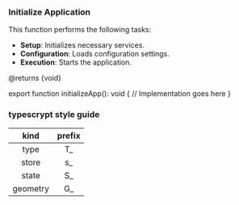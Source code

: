 ### Initialize Application

This function performs the following tasks:
- **Setup**: Initializes necessary services.
- **Configuration**: Loads configuration settings.
- **Execution**: Starts the application.

@returns {void}

export function initializeApp(): void {
    // Implementation goes here
}

### typescrypt style guide

kind|prefix
:----:|:----:
type|T_
store|s_
state|S_
geometry|G_
